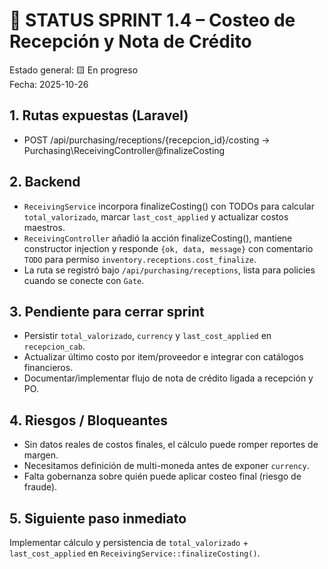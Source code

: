 # 🧭 STATUS SPRINT 1.4 – Costeo de Recepción y Nota de Crédito

Estado general: 🟨 En progreso  
Fecha: 2025-10-26

## 1. Rutas expuestas (Laravel)
- POST /api/purchasing/receptions/{recepcion_id}/costing -> Purchasing\ReceivingController@finalizeCosting

## 2. Backend
- `ReceivingService` incorpora finalizeCosting() con TODOs para calcular `total_valorizado`, marcar `last_cost_applied` y actualizar costos maestros.
- `ReceivingController` añadió la acción finalizeCosting(), mantiene constructor injection y responde `{ok, data, message}` con comentario `TODO` para permiso `inventory.receptions.cost_finalize`.
- La ruta se registró bajo `/api/purchasing/receptions`, lista para policies cuando se conecte con `Gate`.

## 3. Pendiente para cerrar sprint
- Persistir `total_valorizado`, `currency` y `last_cost_applied` en `recepcion_cab`.
- Actualizar último costo por item/proveedor e integrar con catálogos financieros.
- Documentar/implementar flujo de nota de crédito ligada a recepción y PO.

## 4. Riesgos / Bloqueantes
- Sin datos reales de costos finales, el cálculo puede romper reportes de margen.
- Necesitamos definición de multi-moneda antes de exponer `currency`.
- Falta gobernanza sobre quién puede aplicar costeo final (riesgo de fraude).

## 5. Siguiente paso inmediato
Implementar cálculo y persistencia de `total_valorizado` + `last_cost_applied` en `ReceivingService::finalizeCosting()`.
